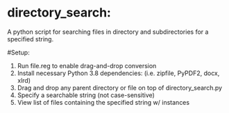 # directory_search:
A python script for searching files in directory and subdirectories for a specified string.

#Setup:
1) Run file.reg to enable drag-and-drop conversion
2) Install necessary Python 3.8 dependencies: (i.e. zipfile, PyPDF2, docx, xlrd)
3) Drag and drop any parent directory or file on top of directory_search.py
4) Specify a searchable string (not case-sensitive)
5) View list of files containing the specified string w/ instances
